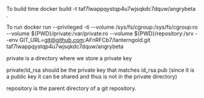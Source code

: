 To build
time docker build -t taf7lwappqystqp4u7wjsqkdc7dquw/angrybeta .

To run
docker run --privileged -ti --volume /sys/fs/cgroup:/sys/fs/cgroup:ro --volume ${PWD}/private:/var/private:ro --volume ${PWD}/repository:/srv --env GIT_URL=git@github.com:AFnRFCb7/lanterngold.git taf7lwappqystqp4u7wjsqkdc7dquw/angrybeta

private is a directory where we store a private key

private/id_rsa should be the private key that matches id_rsa.pub (since it is a public key it can be shared and thus is not in the private directory)

repository is the parent directory of a git repository.  
